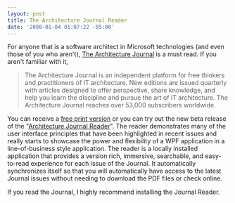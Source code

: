 ```yaml
---
layout: post
title: The Architecture Journal Reader
date: '2008-01-04 01:07:22 -05:00'
---
```


For anyone that is a software architect in Microsoft technologies (and even those of you who aren't), [The Architecture Journal](http://msdn2.microsoft.com/en-us/arcjournal/default.aspx) is a must read. If you aren't familiar with it,  

> The Architecture Journal is an independent platform for free thinkers and practitioners of IT architecture. New editions are issued quarterly with articles designed to offer perspective, share knowledge, and help you learn the discipline and pursue the art of IT architecture. The Architecture Journal reaches over 53,000 subscribers worldwide.

You can receive a [free print version](https://www.msarchitecturejournal.com/default.aspx) or you can try out the new beta release of the "[Architecture Journal Reader](http://www.microsoft.com/downloads/details.aspx?FamilyID=dd466bbb-1b7d-438e-9f9a-954ce2058f15&displaylang=en)". The reader demonstrates many of the user interface principles that have been highlighted in recent issues and really starts to showcase the power and flexibility of a WPF application in a line-of-business style application. The reader is a locally installed application that provides a version rich, immersive, searchable, and easy-to-read experience for each issue of the Journal. It automatically synchronizes itself so that you will automatically have access to the latest Journal issues without needing to download the PDF files or check online. 

If you read the Journal, I highly recommend installing the Journal Reader.
